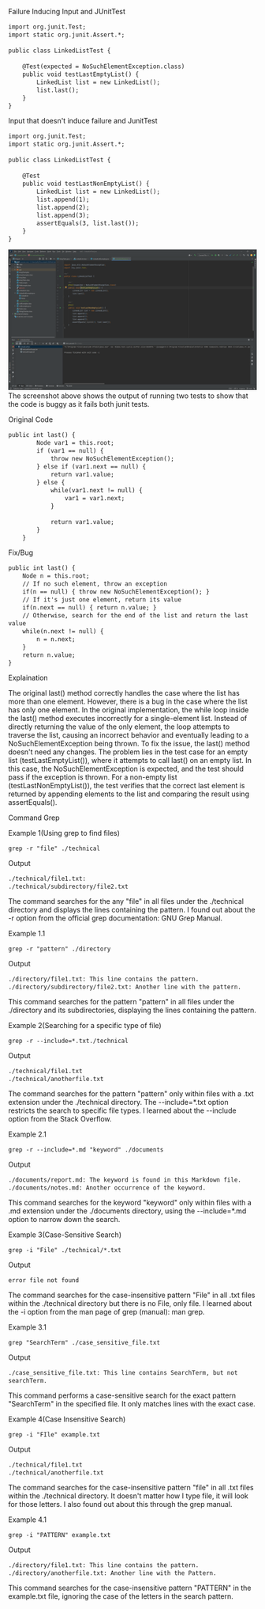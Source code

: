 Failure Inducing Input and JUnitTest
```
import org.junit.Test;
import static org.junit.Assert.*;

public class LinkedListTest {

    @Test(expected = NoSuchElementException.class)
    public void testLastEmptyList() {
        LinkedList list = new LinkedList();
        list.last();
    }
}
```
Input that doesn't induce failure and JunitTest
```
import org.junit.Test;
import static org.junit.Assert.*;

public class LinkedListTest {

    @Test
    public void testLastNonEmptyList() {
        LinkedList list = new LinkedList();
        list.append(1);
        list.append(2);
        list.append(3);
        assertEquals(3, list.last());
    }
}
```
![Image](labtests.png)
The screenshot above shows the output of running two tests to show that the code is buggy as it fails both junit tests.

Original Code
```
public int last() {
        Node var1 = this.root;
        if (var1 == null) {
            throw new NoSuchElementException();
        } else if (var1.next == null) {
            return var1.value;
        } else {
            while(var1.next != null) {
                var1 = var1.next;
            }

            return var1.value;
        }
    }
```
Fix/Bug
```
public int last() {
    Node n = this.root;
    // If no such element, throw an exception
    if(n == null) { throw new NoSuchElementException(); }
    // If it's just one element, return its value
    if(n.next == null) { return n.value; }
    // Otherwise, search for the end of the list and return the last value
    while(n.next != null) {
        n = n.next;
    }
    return n.value;
}
```
Explaination

The original last() method correctly handles the case where the list has more than one element. However, there is a bug in the case where the list has only one element. In the original implementation, the while loop inside the last() method executes incorrectly for a single-element list. Instead of directly returning the value of the only element, the loop attempts to traverse the list, causing an incorrect behavior and eventually leading to a NoSuchElementException being thrown. To fix the issue, the last() method doesn't need any changes. The problem lies in the test case for an empty list (testLastEmptyList()), where it attempts to call last() on an empty list. In this case, the NoSuchElementException is expected, and the test should pass if the exception is thrown. For a non-empty list (testLastNonEmptyList()), the test verifies that the correct last element is returned by appending elements to the list and comparing the result using assertEquals().

Command Grep

Example 1(Using grep to find files)
```
grep -r "file" ./technical
```
Output
```
./technical/file1.txt: 
./technical/subdirectory/file2.txt
```
The command searches for the any "file" in all files under the ./technical directory and displays the lines containing the pattern.
I found out about the -r option from the official grep documentation: GNU Grep Manual.

Example 1.1
```
grep -r "pattern" ./directory
```
Output
```
./directory/file1.txt: This line contains the pattern.
./directory/subdirectory/file2.txt: Another line with the pattern.
```
This command searches for the pattern "pattern" in all files under the ./directory and its subdirectories, displaying the lines containing the pattern.

Example 2(Searching for a specific type of file)
```
grep -r --include=*.txt./technical
```
Output
```
./technical/file1.txt
./technical/anotherfile.txt
```
The command searches for the pattern "pattern" only within files with a .txt extension under the ./technical directory. The --include=*.txt option restricts the search to specific file types.
I learned about the --include option from the Stack Overflow.

Example 2.1
```
grep -r --include=*.md "keyword" ./documents
```
Output
```
./documents/report.md: The keyword is found in this Markdown file.
./documents/notes.md: Another occurrence of the keyword.
```
This command searches for the keyword "keyword" only within files with a .md extension under the ./documents directory, using the --include=*.md option to narrow down the search.

Example 3(Case-Sensitive Search)
```
grep -i "File" ./technical/*.txt
```
Output
```
error file not found
```
The command searches for the case-insensitive pattern "File" in all .txt files within the ./technical directory but there is no File, only file.
I learned about the -i option from the man page of grep (manual): man grep.

Example 3.1
```
grep "SearchTerm" ./case_sensitive_file.txt
```
Output
```
./case_sensitive_file.txt: This line contains SearchTerm, but not searchTerm.
```
This command performs a case-sensitive search for the exact pattern "SearchTerm" in the specified file. It only matches lines with the exact case.

Example 4(Case Insensitive Search)
```
grep -i "FIle" example.txt
```
Output
```
./technical/file1.txt
./technical/anotherfile.txt
```
 The command searches for the case-insensitive pattern "file" in all .txt files within the ./technical directory. It doesn't matter how I type file, it will look for those letters. 
 I also found out about this through the grep manual. 

 Example 4.1
```
grep -i "PATTERN" example.txt
```
Output
```
./directory/file1.txt: This line contains the pattern.
./directory/anotherfile.txt: Another line with the Pattern.
```
This command searches for the case-insensitive pattern "PATTERN" in the example.txt file, ignoring the case of the letters in the search pattern.







